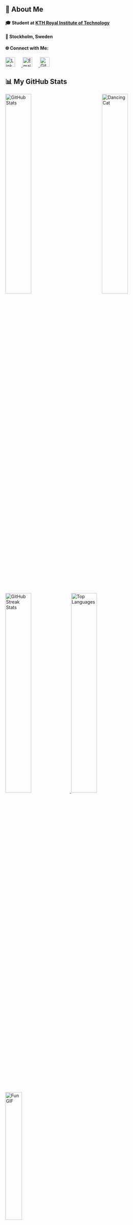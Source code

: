 ## 📄 About Me

#### 🎓 Student at [KTH Royal Institute of Technology](https://www.kth.se)
#### 📍 Stockholm, Sweden
#### 🌐 Connect with Me:
<p align="left" style="padding:0;">
  <a href="https://www.linkedin.com/in/emma-johansson2" target="_blank">
    <img src="https://img.icons8.com/metro/40/00d7ff/linkedin.png" alt="LinkedIn" style="width:30px; height:30px; margin-right: 20px;"/>
  </a>
  <a href="mailto:emmamhm2@gmail.com" target="_blank">
    <img src="https://img.icons8.com/ios/40/00d7ff/mail.png" alt="Email" style="width:30px; height:30px; margin-right: 20px;"/>
  </a>
  <a href="https://github.com/EmmaJson" target="_blank">
    <img src="https://img.icons8.com/glyph-neue/40/00d7ff/github.png" alt="GitHub" style="width:30px; height:30px;"/>
  </a>
</p>

## 📊 My GitHub Stats

<img align="right" width="40%" src="https://media1.tenor.com/m/-qBsG1HwR4oAAAAC/cat-dance-dancing-cat.gif" alt="Dancing Cat" />

<p align="left" style="padding:0;">
  <a href="https://github.com/EmmaJson">
    <img width="40%" src="https://github-readme-stats.vercel.app/api?username=EmmaJson&theme=great-gatsby&bg_color=000000&title_color=00d7ff&text_color=00d7ff&icon_color=00d7ff&hide_border=true&border_radius=0" alt="GitHub Stats" />
  </a>
  
  <a href="https://github.com/EmmaJson">
    <img width="40%" src="https://github-readme-streak-stats.herokuapp.com/?user=EmmaJson&theme=great-gatsby&background=000000&hide_border=true&stroke=00d7ff&ring=00d7ff&fire=00d7ff&currStreakNum=00d7ff&sideNums=00d7ff&currStreakLabel=00d7ff&sideLabels=00d7ff&dates=00d7ff" alt="GitHub Streak Stats" />
  </a>

  <a href="https://github.com/EmmaJson">
  <img width="40%" src="https://github-readme-stats.vercel.app/api/top-langs/?username=EmmaJson&theme=great-gatsby&background=000000&hide_border=true&stroke=00d7ff&ring=00d7ff&fire=00d7ff&currStreakNum=00d7ff&sideNums=00d7ff&currStreakLabel=00d7ff&sideLabels=00d7ff&dates=00d7ff" alt="Top Languages" />
</a>
  
  <img width="32%" src="https://i.imgur.com/Gbxx90A.gif" alt="Fun GIF">
</p>

![Visitor Count](https://komarev.com/ghpvc/?username=EmmaJson&color=00d7ff&label=Profile+Visitors&style=for-the-badge&abbreviated=true)
